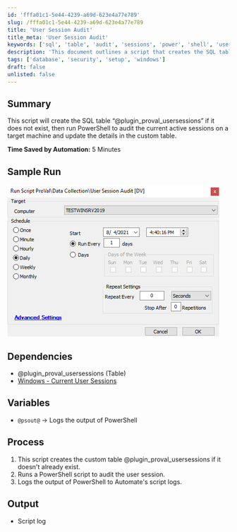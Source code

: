 ```yaml
---
id: 'fffa01c1-5e44-4239-a69d-623e4a77e789'
slug: /fffa01c1-5e44-4239-a69d-623e4a77e789
title: 'User Session Audit'
title_meta: 'User Session Audit'
keywords: ['sql', 'table', 'audit', 'sessions', 'power', 'shell', 'users']
description: 'This document outlines a script that creates the SQL table “@plugin_proval_usersessions” if it does not exist, audits the current active sessions on a target machine using PowerShell, and updates the details in the custom table. It includes a summary, sample run, dependencies, variables, process steps, and output details.'
tags: ['database', 'security', 'setup', 'windows']
draft: false
unlisted: false
---
```


## Summary

This script will create the SQL table “@plugin_proval_usersessions” if it does not exist, then run PowerShell to audit the current active sessions on a target machine and update the details in the custom table.

**Time Saved by Automation:** 5 Minutes

## Sample Run

![Sample Run](../../../static/img/User-Session-Audit/image_1.png)

## Dependencies

- @plugin_proval_usersessions (Table)
- [Windows - Current User Sessions](/docs/ea5d1545-a2d7-4c9e-a61e-b89e43da2b9c)

## Variables

- `@psout@` -> Logs the output of PowerShell

## Process

1. This script creates the custom table @plugin_proval_usersessions if it doesn't already exist.
2. Runs a PowerShell script to audit the user session.
3. Logs the output of PowerShell to Automate's script logs.

## Output

- Script log


